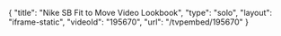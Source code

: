 {
    "title": "Nike SB Fit to Move Video Lookbook",
    "type": "solo",
    "layout": "iframe-static",
    "videoId": "195670",
    "url": "\/tvpembed\/195670"
}
